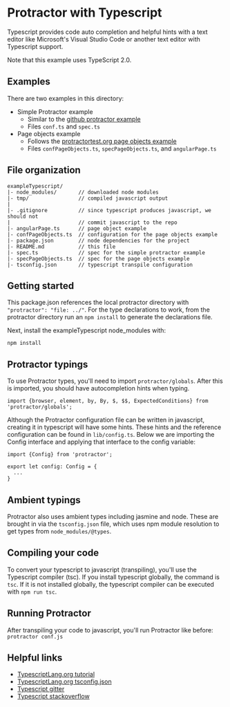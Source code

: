 # Protractor with Typescript

Typescript provides code auto completion and helpful hints with a text editor like Microsoft's Visual Studio Code or another text editor with Typescript support.

Note that this example uses TypeScript 2.0.

## Examples

There are two examples in this directory:

* Simple Protractor example
  * Similar to the [github protractor example](https://github.com/angular/protractor/tree/master/example)
  * Files `conf.ts` and `spec.ts`
* Page objects example
  * Follows the [protractortest.org page objects example](http://www.protractortest.org/#/page-objects)
  * Files `confPageObjects.ts`, `specPageObjects.ts`, and `angularPage.ts`

## File organization

```
exampleTypescript/
|- node_modules/       // downloaded node modules
|- tmp/                // compiled javascript output
|
|- .gitignore          // since typescript produces javascript, we should not
|                      // commit javascript to the repo
|- angularPage.ts      // page object example
|- confPageObjects.ts  // configuration for the page objects example
|- package.json        // node dependencies for the project
|- README.md           // this file
|- spec.ts             // spec for the simple protractor example
|- specPageObjects.ts  // spec for the page objects example
|- tsconfig.json       // typescript transpile configuration
```


## Getting started

This package.json references the local protractor directory with `"protractor": "file: ../"`. For the type declarations to work, from the protractor directory run an `npm install` to generate the declarations file.

Next, install the exampleTypescript node_modules with:

```
npm install
```


## Protractor typings

To use Protractor types, you'll need to import `protractor/globals`. After this is imported, you should have autocompletion hints when typing.

```
import {browser, element, by, By, $, $$, ExpectedConditions} from 'protractor/globals';
```

Although the Protractor configuration file can be written in javascript, creating it in typescript will have some hints. These hints and the reference configuration can be found in `lib/config.ts`. Below we are importing the Config interface and applying that interface to the config variable:

```
import {Config} from 'protractor';

export let config: Config = {
  ...
}
```

## Ambient typings

Protractor also uses ambient types including jasmine and node. These are brought in via the `tsconfig.json` file, which uses npm module resolution to get types from `node_modules/@types`.


## Compiling your code

To convert your typescript to javascript (transpiling), you'll use the Typescript compiler (tsc). If you install typescript globally, the command is `tsc`. If it is not installed globally, the typescript compiler can be executed with `npm run tsc`.

## Running Protractor

After transpiling your code to javascript, you'll run Protractor like before: `protractor conf.js`

## Helpful links

* [TypescriptLang.org tutorial](http://www.typescriptlang.org/docs/tutorial.html)
* [TypescriptLang.org tsconfig.json](http://www.typescriptlang.org/docs/handbook/tsconfig-json.html)
* [Typescript gitter](https://gitter.im/Microsoft/TypeScript)
* [Typescript stackoverflow](http://stackoverflow.com/questions/tagged/typescript)
